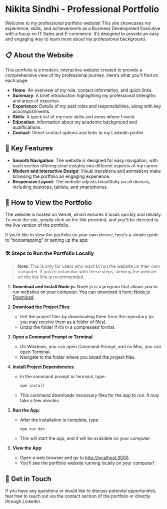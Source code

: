 # Nikita Sindhi - Professional Portfolio

Welcome to my professional portfolio website! This site showcases my experience, skills, and achievements as a Business Development Executive with a focus on IT Sales and E-commerce. It’s designed to provide an easy and engaging way to learn more about my professional background.

## 📋 About the Website

This portfolio is a modern, interactive website created to provide a comprehensive view of my professional journey. Here’s what you’ll find on each page:

- **Home**: An overview of my role, contact information, and quick links.
- **Summary**: A brief introduction highlighting my professional strengths and areas of expertise.
- **Experience**: Details of my past roles and responsibilities, along with key accomplishments.
- **Skills**: A quick list of my core skills and areas where I excel.
- **Education**: Information about my academic background and qualifications.
- **Contact**: Direct contact options and links to my LinkedIn profile.

## 🎯 Key Features

- **Smooth Navigation**: The website is designed for easy navigation, with each section offering clear insights into different aspects of my career.
- **Modern and Interactive Design**: Visual transitions and animations make browsing the portfolio an engaging experience.
- **Responsive Layout**: The website adjusts beautifully on all devices, including desktops, tablets, and smartphones.

## 🚀 How to View the Portfolio

The website is hosted on Vercel, which ensures it loads quickly and reliably. To view the site, simply click on the link provided, and you’ll be directed to the live version of the portfolio.

If you’d like to view the portfolio on your own device, here’s a simple guide to “bootstrapping” or setting up the app:

### 🛠️ Steps to Run the Portfolio Locally

> **Note**: This is only for users who want to run the website on their own computer. If you’re unfamiliar with these steps, viewing the website on the live link is recommended.

1. **Download and Install Node.js**: Node.js is a program that allows you to run websites on your computer. You can download it here: [Node.js Download](https://nodejs.org/).

2. **Download the Project Files**:

   - Get the project files by downloading them from the repository (or you may receive them as a folder of files).
   - Unzip the folder if it’s in a compressed format.

3. **Open a Command Prompt or Terminal**:

   - On Windows, you can open Command Prompt, and on Mac, you can open Terminal.
   - Navigate to the folder where you saved the project files.

4. **Install Project Dependencies**:

   - In the command prompt or terminal, type:
     ```bash
     npm install
     ```
   - This command downloads necessary files for the app to run. It may take a few minutes.

5. **Run the App**:

   - After the installation is complete, type:
     ```bash
     npm run dev
     ```
   - This will start the app, and it will be available on your computer.

6. **View the App**:
   - Open a web browser and go to [http://localhost:3000](http://localhost:3000).
   - You’ll see the portfolio website running locally on your computer!

## 👋 Get in Touch

If you have any questions or would like to discuss potential opportunities, feel free to reach out via the contact section of the portfolio or directly through LinkedIn.
